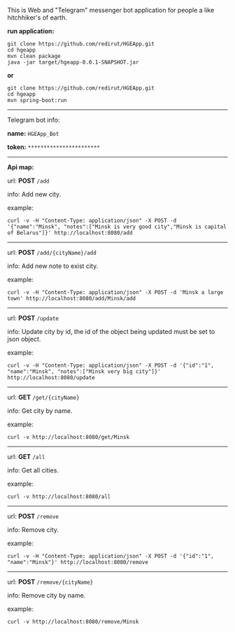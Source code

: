 This is Web and "Telegram" messenger bot application for people a like hitchhiker's of earth.

**run application:**

    git clone https://github.com/redirut/HGEApp.git
    cd hgeapp
    mvn clean package
    java -jar target/hgeapp-0.0.1-SNAPSHOT.jar

**or**

    git clone https://github.com/redirut/HGEApp.git
    cd hgeapp
    mvn spring-boot:run
---    
Telegram bot info:

**name:**
`HGEApp_Bot`
    
**token:**
`***********************`


---
**Api map:**

url:
**POST**    `/add`         

info:
Add new city.

example:

    curl -v -H "Content-Type: application/json" -X POST -d '{"name":"Minsk", "notes":["Minsk is very good city","Minsk is capital of Belarus"]}' http://localhost:8080/add

---
url:
**POST**    `/add/{cityName}/add`         

info:
Add new note to exist city.

example:

    curl -v -H "Content-Type: application/json" -X POST -d 'Minsk a large town' http://localhost:8080/add/Minsk/add

---
url:
**POST**    `/update`         

info:
Update city by id, the id of the object being updated must be set to json object.

example:

    curl -v -H "Content-Type: application/json" -X POST -d '{"id":"1", "name":"Minsk", "notes":["Minsk very big city"]}' http://localhost:8080/update

---
url:
**GET**    `/get/{cityName}`        

info:
Get city by name.

example:

    curl -v http://localhost:8080/get/Minsk

---
url:
**GET**    `/all`         

info:
Get all cities.

example:

    curl -v http://localhost:8080/all

---
url:
**POST**    `/remove`         

info:
Remove city.

example:

    curl -v -H "Content-Type: application/json" -X POST -d '{"id":"1", "name":"Minsk"}' http://localhost:8080/remove

---
url:
**POST**    `/remove/{cityName}`         

info:
Remove city by name.

example:

    curl -v http://localhost:8080/remove/Minsk
